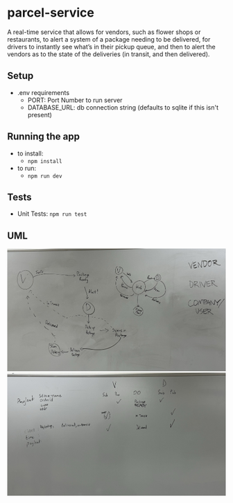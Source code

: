 # parcel-service
A real-time service that allows for vendors, such as flower shops or restaurants, to alert a system of a package needing to be delivered, for drivers to instantly see what’s in their pickup queue, and then to alert the vendors as to the state of the deliveries (in transit, and then delivered).

## Setup
- .env  requirements
  - PORT: Port Number to run server
  - DATABASE_URL: db connection string (defaults to sqlite if this isn't present)

## Running the app
- to install:
  - `npm install`
- to run:
  - `npm run dev`

## Tests
- Unit Tests: `npm run test`

## UML

![Whiteboard1](whiteboard1.jpeg)
![whiteboard2](whiteboard2.jpeg)